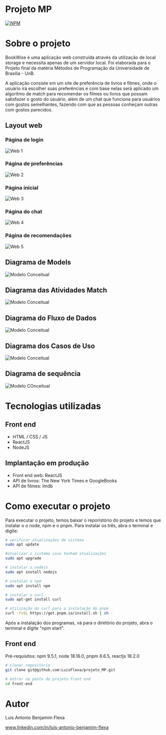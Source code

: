 # Projeto MP 
[![NPM](https://img.shields.io/npm/l/react)](https://github.com/LuisFlexa/projeto_MP/blob/main/LICENSE) 

# Sobre o projeto

BookWise é uma aplicação web construída através da utilização de local storage e necessita apenas de um servidor local. Foi elaborada para o Projeto final da matéria Métodos de Programação da Universidade de Brasília - UnB. 

A aplicação consiste em um site de preferência de livros e filmes, onde o usuário irá escolher suas preferências e com base nelas será aplicado um algoritmo de match para recomendar os filmes ou livros que possam satisfazer o gosto do usuário, além de um chat que funciona para usuários com gostos semelhantes, fazendo com que as pessoas conheçam outras com gostos parecidos.

## Layout web
### Página de login
![Web 1](png/PaginaDeLogin.png)
### Página de preferências
![Web 2](png/PaginaDePreferencias.png)
### Página inicial
![Web 3](png/PaginaInicial.png)
### Página do chat
![Web 4](png/Chat.png)
### Página de recomendações 
![Web 5](png/Recomendacoes.png)

## Diagrama de Models
![Modelo Conceitual](Diagramas/DiagramaDasModels.png)

## Diagrama das Atividades Match
![Modelo Conceitual](Diagramas/DiagramaAtividadesMatch.drawio.png)

## Diagrama do Fluxo de Dados
![Modelo Conceitual](Diagramas/DiagramaFluxoDeDados.drawio.png)

## Diagrama dos Casos de Uso
![Modelo Conceitual](Diagramas/DiagramaCasoDeUso.drawio.png)

## Diagrama de sequência
![Modelo COnceitual](Diagramas/DiagramaDeSequência.drawio.png)

# Tecnologias utilizadas
## Front end
- HTML / CSS / JS 
- ReactJS
- NodeJS 

## Implantação em produção
- Front end web: ReactJS 
- API de livros: The New York Times e GoogleBooks
- API de filmes: Imdb

# Como executar o projeto
Para executar o projeto, temos baixar o reporistório do projeto e temos que instalar o o node, npm e o pnpm. Para instalar os três, abra o terminal e digite:
```bash
# verificar atualizações de sistema
sudo apt update

#atualizar o sistema caso tenham atualizações
sudo apt upgrade

# instalar o nodejs
sudo apt install nodejs

# instalar o npm
sudo apt install npm

# instalar o curl
sudo apt-get install curl

# utilização do curl para a instalação do pnpm
curl -fsSL https://get.pnpm.io/install.sh | sh -

```

Após a instalação dos programas, vá para o diretório do projeto, abra o terminal e digite "npm start".

## Front end
Pré-requisitos: npm 9.5.1, node 18.16.0, pnpm 8.6.5, reactjs 18.2.0

```bash
# clonar repositório
git clone git@github.com:LuisFlexa/projeto_MP.git

# entrar na pasta do projeto front end
cd front-end

```

# Autor

Luis Antonio Benjamim Flexa

www.linkedin.com/in/luis-antonio-benjamim-flexa
